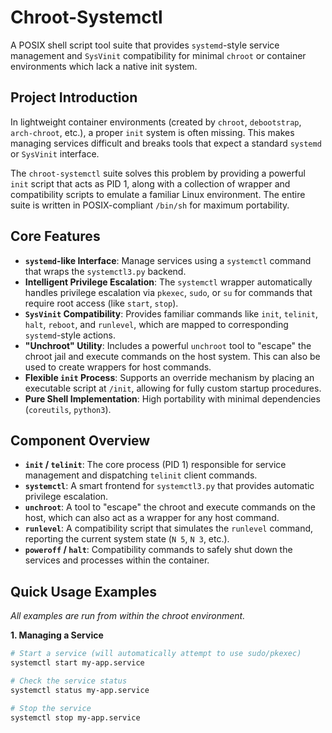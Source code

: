 # Chroot-Systemctl

A POSIX shell script tool suite that provides `systemd`-style service management and `SysVinit` compatibility for minimal `chroot` or container environments which lack a native init system.

## Project Introduction

In lightweight container environments (created by `chroot`, `debootstrap`, `arch-chroot`, etc.), a proper `init` system is often missing. This makes managing services difficult and breaks tools that expect a standard `systemd` or `SysVinit` interface.

The `chroot-systemctl` suite solves this problem by providing a powerful `init` script that acts as PID 1, along with a collection of wrapper and compatibility scripts to emulate a familiar Linux environment. The entire suite is written in POSIX-compliant `/bin/sh` for maximum portability.

## Core Features

* **`systemd`-like Interface**: Manage services using a `systemctl` command that wraps the `systemctl3.py` backend.
* **Intelligent Privilege Escalation**: The `systemctl` wrapper automatically handles privilege escalation via `pkexec`, `sudo`, or `su` for commands that require root access (like `start`, `stop`).
* **`SysVinit` Compatibility**: Provides familiar commands like `init`, `telinit`, `halt`, `reboot`, and `runlevel`, which are mapped to corresponding `systemd`-style actions.
* **"Unchroot" Utility**: Includes a powerful `unchroot` tool to "escape" the chroot jail and execute commands on the host system. This can also be used to create wrappers for host commands.
* **Flexible `init` Process**: Supports an override mechanism by placing an executable script at `/init`, allowing for fully custom startup procedures.
* **Pure Shell Implementation**: High portability with minimal dependencies (`coreutils`, `python3`).

## Component Overview

* **`init` / `telinit`**: The core process (PID 1) responsible for service management and dispatching `telinit` client commands.
* **`systemctl`**: A smart frontend for `systemctl3.py` that provides automatic privilege escalation.
* **`unchroot`**: A tool to "escape" the chroot and execute commands on the host, which can also act as a wrapper for any host command.
* **`runlevel`**: A compatibility script that simulates the `runlevel` command, reporting the current system state (`N 5`, `N 3`, etc.).
* **`poweroff` / `halt`**: Compatibility commands to safely shut down the services and processes within the container.

## Quick Usage Examples

*All examples are run from within the chroot environment.*

**1. Managing a Service**
```sh
# Start a service (will automatically attempt to use sudo/pkexec)
systemctl start my-app.service

# Check the service status
systemctl status my-app.service

# Stop the service
systemctl stop my-app.service